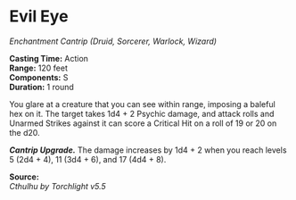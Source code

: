 # Evil Eye
*Enchantment Cantrip (Druid, Sorcerer, Warlock, Wizard)*

**Casting Time:** Action  
**Range:** 120 feet  
**Components:** S  
**Duration:** 1 round

You glare at a creature that you can see within range, imposing a baleful hex on it. The target takes 1d4 + 2 Psychic damage, and attack rolls and Unarmed Strikes against it can score a Critical Hit on a roll of 19 or 20 on the d20.

***Cantrip Upgrade.*** The damage increases by 1d4 + 2 when you reach levels 5 (2d4 + 4), 11 (3d4 + 6), and 17 (4d4 + 8).

**Source:**  
*Cthulhu by Torchlight v5.5*